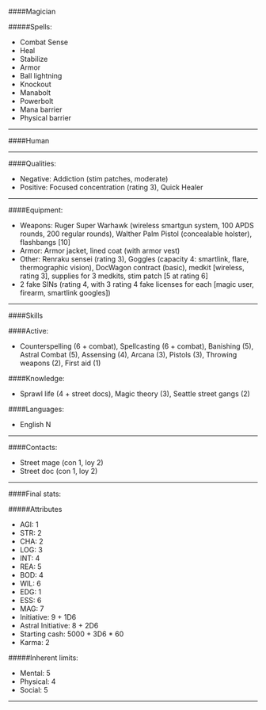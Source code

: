 ####Magician

#####Spells:

- Combat Sense
- Heal
- Stabilize
- Armor
- Ball lightning
- Knockout
- Manabolt
- Powerbolt
- Mana barrier
- Physical barrier

____
####Human
____
####Qualities:

- Negative: Addiction (stim patches, moderate)
- Positive: Focused concentration (rating 3), Quick Healer

____


####Equipment:

- Weapons: Ruger Super Warhawk (wireless smartgun system, 100 APDS rounds, 200 regular rounds), Walther Palm Pistol (concealable holster), flashbangs [10]
- Armor: Armor jacket, lined coat (with armor vest) 
- Other: Renraku sensei (rating 3), Goggles (capacity 4: smartlink, flare, thermographic vision), DocWagon contract (basic), medkit [wireless, rating 3], supplies for 3 medkits, stim patch [5 at rating 6]
- 2 fake SINs (rating 4, with 3 rating 4 fake licenses for each [magic user, firearm, smartlink googles])

____
####Skills

####Active:

- Counterspelling (6 + combat), Spellcasting (6 + combat), Banishing (5), Astral Combat (5), Assensing (4), Arcana (3), Pistols (3), Throwing weapons (2), First aid (1) 

####Knowledge:

- Sprawl life (4 + street docs), Magic theory (3), Seattle street gangs (2)

####Languages:

- English N

____

####Contacts:

- Street mage (con 1, loy 2)
- Street doc (con 1, loy 2)

____
####Final stats:

#####Attributes

- AGI: 1
- STR: 2
- CHA: 2
- LOG: 3
- INT: 4
- REA: 5
- BOD: 4
- WIL: 6
- EDG: 1
- ESS: 6
- MAG: 7
- Initiative: 9 + 1D6
- Astral Initiative: 8 + 2D6
- Starting cash: 5000 + 3D6 * 60
- Karma: 2

#####Inherent limits:

- Mental: 5
- Physical: 4
- Social: 5

____

